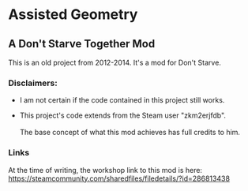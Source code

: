# Assisted Geometry

## A Don't Starve Together Mod

This is an old project from 2012-2014. 
It's a mod for Don't Starve.

### Disclaimers: 
- I am not certain if the code contained in this project still works.

- This project's code extends from the Steam user "zkm2erjfdb". <br /><br />The base concept of what this mod achieves has full credits to him.


### Links
At the time of writing, the workshop link to this mod is here:<br />
https://steamcommunity.com/sharedfiles/filedetails/?id=286813438
